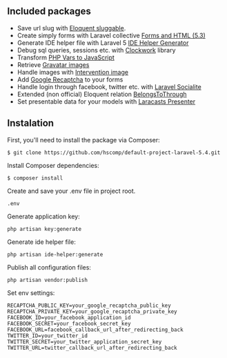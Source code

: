 ## Included packages
- Save url slug with [Eloquent sluggable](https://github.com/cviebrock/eloquent-sluggable).
- Create simply forms with Laravel collective [Forms and HTML (5.3)](https://laravelcollective.com/docs/5.3/html)
- Generate IDE helper file with Laravel 5 [IDE Helper Generator](https://github.com/barryvdh/laravel-ide-helper)
- Debug sql queries, sessions etc. with [Clockwork](https://github.com/itsgoingd/clockwork) library
- Transform [PHP Vars to JavaScript](https://github.com/laracasts/PHP-Vars-To-Js-Transformer)
- Retrieve [Gravatar images](https://github.com/creativeorange/gravatar)
- Handle images with [Intervention image](https://github.com/Intervention/image)
- Add [Google Recaptcha](https://github.com/greggilbert/recaptcha) to your forms
- Handle login through facebook, twitter etc. with [Laravel Socialite](https://github.com/laravel/socialite)
- Extended (non official) Eloquent relation [BelongsToThrough](https://github.com/znck/belongs-to-through)
- Set presentable data for your models with [Laracasts Presenter](https://github.com/laracasts/Presenter)

## Instalation
First, you'll need to install the package via Composer:

```shell
$ git clone https://github.com/hscomp/default-project-laravel-5.4.git
```

Install Composer dependencies:

```shell
$ composer install
```

Create and save your .env file in project root.
```shell
.env
```

Generate application key:

```shell
php artisan key:generate
```

Generate ide helper file:

```shell
php artisan ide-helper:generate
```

Publish all configuration files:

```shell
php artisan vendor:publish
```

Set env settings:
```shell
RECAPTCHA_PUBLIC_KEY=your_google_recaptcha_public_key
RECAPTCHA_PRIVATE_KEY=your_google_recaptcha_private_key
FACEBOOK_ID=your_facebook_application_id
FACEBOOK_SECRET=your_facebook_secret_key
FACEBOOK_URL=facebook_callback_url_after_redirecting_back
TWITTER_ID=your_twitter_id
TWITTER_SECRET=your_twitter_application_secret_key
TWITTER_URL=twitter_callback_url_after_redirecting_back
```
